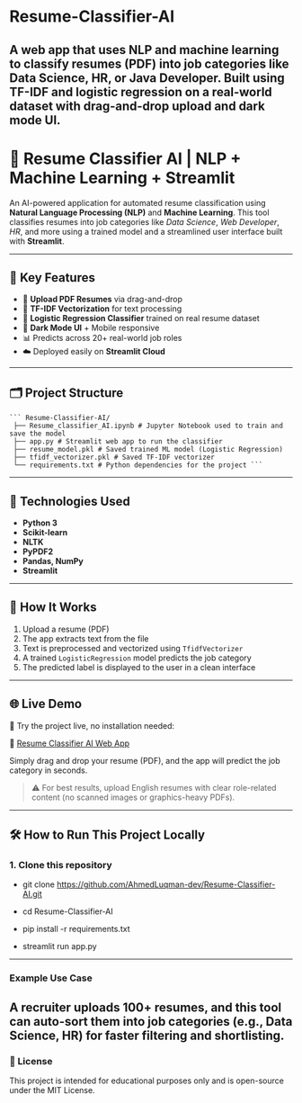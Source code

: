 # Resume-Classifier-AI
A web app that uses NLP and machine learning to classify resumes (PDF) into job categories like Data Science, HR, or Java Developer. Built using TF-IDF and logistic regression on a real-world dataset with drag-and-drop upload and dark mode UI.
---
# 🧠 Resume Classifier AI | NLP + Machine Learning + Streamlit

An AI-powered application for automated resume classification using **Natural Language Processing (NLP)** and **Machine Learning**. This tool classifies resumes into job categories like *Data Science*, *Web Developer*, *HR*, and more using a trained model and a streamlined user interface built with **Streamlit**.

---

## 🚀 Key Features

- 📄 **Upload PDF Resumes** via drag-and-drop
- 🧠 **TF-IDF Vectorization** for text processing
- 🤖 **Logistic Regression Classifier** trained on real resume dataset
- 🌙 **Dark Mode UI** + Mobile responsive
- 📊 Predicts across 20+ real-world job roles
- ☁️ Deployed easily on **Streamlit Cloud**

---
## 🗂️ Project Structure
<pre><code>``` Resume-Classifier-AI/ 
 ├── Resume_classifier_AI.ipynb # Jupyter Notebook used to train and save the model 
 ├── app.py # Streamlit web app to run the classifier 
 ├── resume_model.pkl # Saved trained ML model (Logistic Regression) 
 ├── tfidf_vectorizer.pkl # Saved TF-IDF vectorizer 
 └── requirements.txt # Python dependencies for the project ```</code></pre>
---

## 🔧 Technologies Used

- **Python 3**
- **Scikit-learn**
- **NLTK**
- **PyPDF2**
- **Pandas, NumPy**
- **Streamlit**

---

## 📌 How It Works

1. Upload a resume (PDF)
2. The app extracts text from the file
3. Text is preprocessed and vectorized using `TfidfVectorizer`
4. A trained `LogisticRegression` model predicts the job category
5. The predicted label is displayed to the user in a clean interface

---

## 🌐 Live Demo

🎉 Try the project live, no installation needed:

🔗 [Resume Classifier AI Web App](https://resume-classifier-ai-byahmedluqman.streamlit.app/)

Simply drag and drop your resume (PDF), and the app will predict the job category in seconds.

> ⚠️ For best results, upload English resumes with clear role-related content (no scanned images or graphics-heavy PDFs).

---

## 🛠️ How to Run This Project Locally

### 1. Clone this repository

- git clone https://github.com/AhmedLuqman-dev/Resume-Classifier-AI.git
- cd Resume-Classifier-AI

- pip install -r requirements.txt

- streamlit run app.py
---
### Example Use Case

 A recruiter uploads 100+ resumes, and this tool can auto-sort them into job categories (e.g., Data Science, HR) for faster filtering and shortlisting.
---
### 📃 License
This project is intended for educational purposes only and is open-source under the MIT License.


